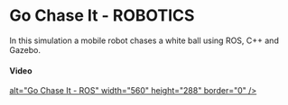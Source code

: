 # Go Chase It - ROBOTICS
In this simulation a mobile robot chases a white ball using ROS, C++ and Gazebo.

#### Video
<a href="https://www.youtube.com/embed/0WqCSpGcEX0" target="_blank"> alt="Go Chase It - ROS" width="560" height="288" border="0" /></a>

